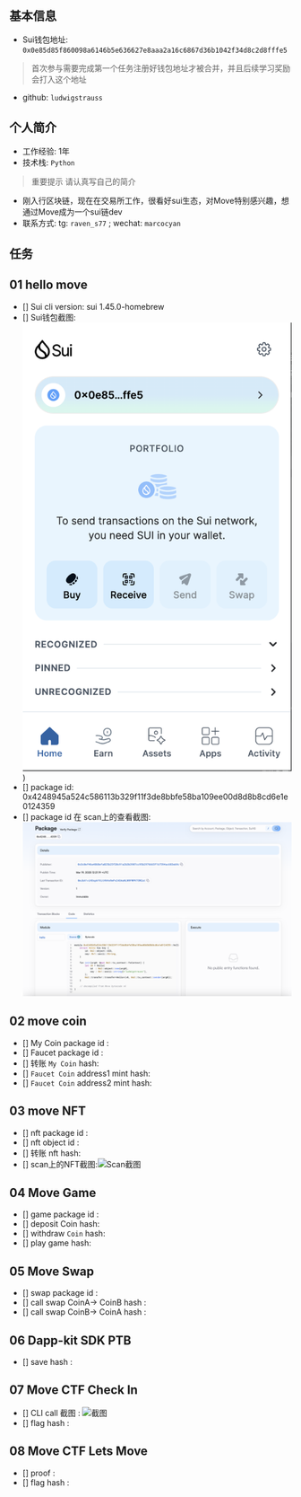 ## 基本信息
- Sui钱包地址: `0x0e85d85f860098a6146b5e636627e8aaa2a16c6867d36b1042f34d8c2d8fffe5`
> 首次参与需要完成第一个任务注册好钱包地址才被合并，并且后续学习奖励会打入这个地址
- github: `ludwigstrauss`

## 个人简介
- 工作经验: 1年
- 技术栈: `Python`
> 重要提示 请认真写自己的简介
- 刚入行区块链，现在在交易所工作，很看好sui生态，对Move特别感兴趣，想通过Move成为一个sui链dev
- 联系方式: tg: `raven_s77` ; wechat: `marcocyan`

## 任务

##   01 hello move  
- [] Sui cli version: sui 1.45.0-homebrew
- [] Sui钱包截图: ![Sui钱包截图](./images/sui%20wallet.png))
- [] package id: 0x4248945a524c586113b329f11f3de8bbfe58ba109ee00d8d8b8cd6e1e0124359
- [] package id 在 scan上的查看截图:![Scan截图](./images/suiscan.png)

##   02 move coin
- [] My Coin package id : 
- [] Faucet package id : 
- [] 转账 `My Coin` hash:
- [] `Faucet Coin` address1 mint hash:
- [] `Faucet Coin` address2 mint hash:

##   03 move NFT
- [] nft package id :
- [] nft object id : 
- [] 转账 nft  hash:
- [] scan上的NFT截图:![Scan截图](./images/你的图片地址)

##   04 Move Game
- [] game package id :
- [] deposit Coin hash:
- [] withdraw `Coin` hash:
- [] play game hash:

##   05 Move Swap
- [] swap package id :
- [] call swap CoinA-> CoinB  hash :
- [] call swap CoinB-> CoinA  hash :

##   06 Dapp-kit SDK PTB
- [] save hash :

##   07 Move CTF Check In
- [] CLI call 截图 : ![截图](./images/你的图片地址)
- [] flag hash :

##   08 Move CTF Lets Move
- [] proof : 
- [] flag hash :

